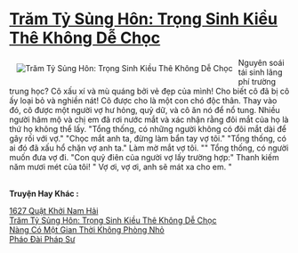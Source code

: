 <a href="https://truyentiki.com/tram-ty-sung-hon-trong-sinh-kieu-the-khong-de-choc.31634/" title="Trăm Tỷ Sủng Hôn: Trọng Sinh Kiều Thê Không Dễ Chọc"><h1>Trăm Tỷ Sủng Hôn: Trọng Sinh Kiều Thê Không Dễ Chọc</h1></a><div style="display:table"><img align="right" style="float: left; padding: 10px;" src="https://truyentiki.com/a/img/str/src/31634.jpg" alt="Trăm Tỷ Sủng Hôn: Trọng Sinh Kiều Thê Không Dễ Chọc">Nguyên soái tái sinh lãng phí trường trung học? Cô xấu xí và mù quáng bởi vẻ đẹp của mình! Cho biết cô đã bị cô ấy loại bỏ và nghiền nát! Cô được cho là một con chó độc thân. Thay vào đó, cô được một người vợ hư hỏng, quỷ dữ, và cô ăn nó để nổ tung. Nhiều người hâm mộ và chị em đã rơi nước mắt và xác nhận rằng đôi mắt của họ là thứ họ không thể lấy. "Tổng thống, có những người không có đôi mắt dài để gây rối với vợ." "Chọc mắt anh ta, đừng làm bẩn tay vợ tôi." "Tổng thống, có ai đó đã xấu hổ chặn vợ anh ta." Làm mờ mắt vợ tôi. "" Tổng thống, có người muốn đưa vợ đi. "Con quỷ điên của người vợ lấy trường hợp:" Thanh kiếm năm mươi mét của tôi! " Vợ ơi, vợ ơi, anh sẽ mát xa cho em. "</div><p><br><b>Truyện Hay Khác :</b></p><a href="https://truyentiki.com/1627-quat-khoi-nam-hai.31633/" alt="1627 Quật Khởi Nam Hải">1627 Quật Khởi Nam Hải</a><br/><a href="https://github.com/nownovels/topcv/tree/master/truyenhay/31634/README.md" alt="Trăm Tỷ Sủng Hôn: Trọng Sinh Kiều Thê Không Dễ Chọc">Trăm Tỷ Sủng Hôn: Trọng Sinh Kiều Thê Không Dễ Chọc</a><br/><a href="https://dichwiki.blogspot.com/2020/06/nang-co-mot-gian-thoi-khong-phong-nho.html" alt="Nàng Có Một Gian Thời Không Phòng Nhỏ">Nàng Có Một Gian Thời Không Phòng Nhỏ</a><br/><a href="https://github.com/nownovels/top500/tree/master/truyenhay/33657/" alt="Pháo Đài Pháp Sư">Pháo Đài Pháp Sư</a><br/>